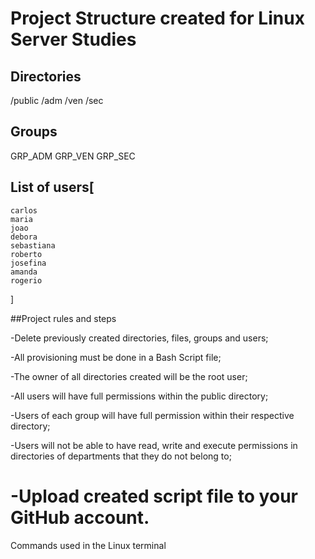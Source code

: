 # Project Structure created for Linux Server Studies

## Directories

/public /adm /ven /sec

## Groups

GRP_ADM GRP_VEN GRP_SEC

## List of users[
    carlos
    maria
    joao
    debora
    sebastiana
    roberto
    josefina
    amanda
    rogerio
]

##Project rules and steps

-Delete previously created directories, files, groups and users;

-All provisioning must be done in a Bash Script file;

-The owner of all directories created will be the root user;

-All users will have full permissions within the public directory;

-Users of each group will have full permission within their respective directory;

-Users will not be able to have read, write and execute permissions in directories of departments that they do not belong to;

-Upload created script file to your GitHub account.
========================================================
Commands used in the Linux terminal





